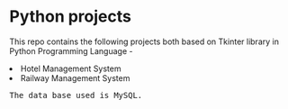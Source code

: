 # Python projects
 This repo contains the following projects both based on Tkinter library in Python Programming Language -
 <li> Hotel Management System</li>
 <li> Railway Management System</li>

<pre>The data base used is MySQL.</pre>
 
